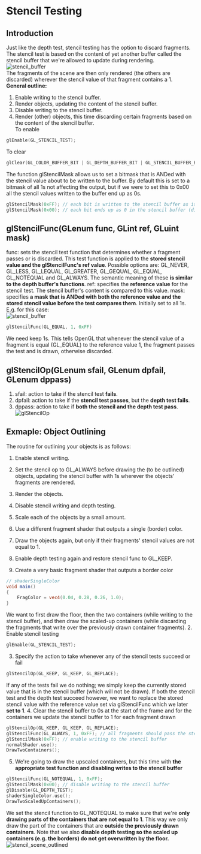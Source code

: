 # Stencil Testing
## Introduction
Just like the depth test, stencil testing has the option to discard fragments. 
The stencil test is based on the content of yet another buffer called the stencil buffer that we're allowed to update during rendering.  
![stencil_buffer](https://user-images.githubusercontent.com/98029669/213887646-d73500c9-436c-4b2f-a2bb-668b451c6464.png)  
The fragments of the scene are then only rendered (the others are discarded) wherever the stencil value of that fragment contains a 1.  
__General outline:__  
1. Enable writing to the stencil buffer.  
2. Render objects, updating the content of the stencil buffer.  
3. Disable writing to the stencil buffer.  
4. Render (other) objects, this time discarding certain fragments based on the content of the stencil buffer.  
To enable
```C++
glEnable(GL_STENCIL_TEST);
```
To clear
```C++
glClear(GL_COLOR_BUFFER_BIT | GL_DEPTH_BUFFER_BIT | GL_STENCIL_BUFFER_BIT);
```
The function glStencilMask allows us to set a bitmask that is ANDed with the stencil value about to be written to the buffer. 
By default this is set to a bitmask of all 1s not affecting the output, but if we were to set this to 0x00 all the stencil values written to the buffer end up as 0s.
```C++
glStencilMask(0xFF); // each bit is written to the stencil buffer as is
glStencilMask(0x00); // each bit ends up as 0 in the stencil buffer (disabling writes)
```
## glStencilFunc(GLenum func, GLint ref, GLuint mask)
func: sets the stencil test function that determines whether a fragment passes or is discarded. 
This test function is applied to the __stored stencil value and the glStencilFunc's ref value__. 
Possible options are: GL_NEVER, GL_LESS, GL_LEQUAL, GL_GREATER, GL_GEQUAL, GL_EQUAL, GL_NOTEQUAL and GL_ALWAYS. 
The semantic meaning of these __is similar to the depth buffer's functions__.
ref: specifies the __reference value__ for the stencil test. The stencil buffer's content is compared to this value.
mask: specifies __a mask that is ANDed with both the reference value and the stored stencil value before the test compares them__. Initially set to all 1s.  
E.g. for this case:  
![stencil_buffer](https://user-images.githubusercontent.com/98029669/213887646-d73500c9-436c-4b2f-a2bb-668b451c6464.png)  
```C++
glStencilFunc(GL_EQUAL, 1, 0xFF)
```
We need keep 1s. This tells OpenGL that whenever the stencil value of a fragment is equal (GL_EQUAL) to the reference value 1, 
the fragment passes the test and is drawn, otherwise discarded.  
## glStencilOp(GLenum sfail, GLenum dpfail, GLenum dppass)
1. sfail: action to take if the stencil test __fails__.  
2. dpfail: action to take if the __stencil test passes__, but the __depth test fails__.  
3. dppass: action to take if __both the stencil and the depth test pass__.  
![glStencilOp ](https://user-images.githubusercontent.com/98029669/213888103-c0347ccb-610b-4d8d-bdc0-b68489b6e886.png)
## Exmaple: Object Outlining
The routine for outlining your objects is as follows:
1. Enable stencil writing.  
2. Set the stencil op to GL_ALWAYS before drawing the (to be outlined) objects, updating the stencil buffer with 1s wherever the objects' fragments are rendered.
3. Render the objects.  
4. Disable stencil writing and depth testing.  
5. Scale each of the objects by a small amount.  
6. Use a different fragment shader that outputs a single (border) color.  
7. Draw the objects again, but only if their fragments' stencil values are not equal to 1.  
8. Enable depth testing again and restore stencil func to GL_KEEP.  


1. Create a very basic fragment shader that outputs a border color
```GLSL
// shaderSingleColor
void main()
{
    FragColor = vec4(0.04, 0.28, 0.26, 1.0);
}
```
 We want to first draw the floor, then the two containers (while writing to the stencil buffer), and then draw the scaled-up containers 
 (while discarding the fragments that write over the previously drawn container fragments).
2. Enable stencil testing  
```C++
glEnable(GL_STENCIL_TEST);
```
3. Specify the action to take whenever any of the stencil tests succeed or fail
```C++
glStencilOp(GL_KEEP, GL_KEEP, GL_REPLACE);
```
If any of the tests fail we do nothing; we simply keep the currently stored value that is in the stencil buffer (which will not be drawn).
If both the stencil test and the depth test succeed however, we want to replace the stored stencil value with the reference value set via glStencilFunc
which we later __set to 1__.
4. Clear the stencil buffer to 0s at the start of the frame and for the containers we update the stencil buffer to 1 for each fragment drawn
```C++
glStencilOp(GL_KEEP, GL_KEEP, GL_REPLACE);  
glStencilFunc(GL_ALWAYS, 1, 0xFF); // all fragments should pass the stencil test
glStencilMask(0xFF); // enable writing to the stencil buffer
normalShader.use();
DrawTwoContainers();
```
5.  We're going to draw the upscaled containers, but this time with __the appropriate test function and disabling writes to the stencil buffer__
```C++
glStencilFunc(GL_NOTEQUAL, 1, 0xFF);
glStencilMask(0x00); // disable writing to the stencil buffer
glDisable(GL_DEPTH_TEST);
shaderSingleColor.use(); 
DrawTwoScaledUpContainers();
```
We set the stencil function to GL_NOTEQUAL to make sure that we're __only drawing parts of the containers that are not equal to 1__. 
This way we only draw the part of the containers that are __outside the previously drawn containers__. 
Note that we also __disable depth testing so the scaled up containers (e.g. the borders) do not get overwritten by the floor.__  
![stencil_scene_outlined](https://user-images.githubusercontent.com/98029669/213888352-77797693-a214-4c8a-be6a-0f71e9417978.png)
